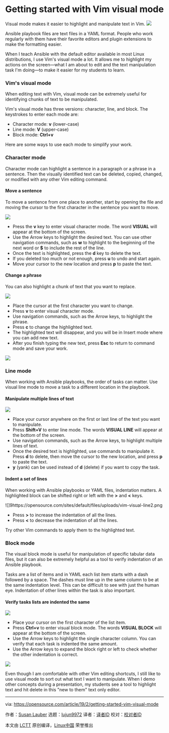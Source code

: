 [#]: collector: (lujun9972)
[#]: translator: (MjSeven)
[#]: reviewer: ( )
[#]: publisher: ( )
[#]: url: ( )
[#]: subject: (Getting started with Vim visual mode)
[#]: via: (https://opensource.com/article/19/2/getting-started-vim-visual-mode)
[#]: author: (Susan Lauber https://opensource.com/users/susanlauber)

Getting started with Vim visual mode
======
Visual mode makes it easier to highlight and manipulate text in Vim.
![](https://opensource.com/sites/default/files/styles/image-full-size/public/lead-images/programming_code_keyboard_orange_hands.png?itok=G6tJ_64Y)

Ansible playbook files are text files in a YAML format. People who work regularly with them have their favorite editors and plugin extensions to make the formatting easier.

When I teach Ansible with the default editor available in most Linux distributions, I use Vim's visual mode a lot. It allows me to highlight my actions on the screen—what I am about to edit and the text manipulation task I'm doing—to make it easier for my students to learn.

### Vim's visual mode

When editing text with Vim, visual mode can be extremely useful for identifying chunks of text to be manipulated.

Vim's visual mode has three versions: character, line, and block. The keystrokes to enter each mode are:

  * Character mode: **v** (lower-case)
  * Line mode: **V** (upper-case)
  * Block mode: **Ctrl+v**



Here are some ways to use each mode to simplify your work.

### Character mode

Character mode can highlight a sentence in a paragraph or a phrase in a sentence. Then the visually identified text can be deleted, copied, changed, or modified with any other Vim editing command.

#### Move a sentence

To move a sentence from one place to another, start by opening the file and moving the cursor to the first character in the sentence you want to move.

![](https://opensource.com/sites/default/files/uploads/vim-visual-char1.png)

  * Press the **v** key to enter visual character mode. The word **VISUAL** will appear at the bottom of the screen.
  * Use the Arrow keys to highlight the desired text. You can use other navigation commands, such as **w** to highlight to the beginning of the next word or **$** to include the rest of the line.
  * Once the text is highlighted, press the **d** key to delete the text.
  * If you deleted too much or not enough, press **u** to undo and start again.
  * Move your cursor to the new location and press **p** to paste the text.



#### Change a phrase

You can also highlight a chunk of text that you want to replace.

![](https://opensource.com/sites/default/files/uploads/vim-visual-char2.png)

  * Place the cursor at the first character you want to change.
  * Press **v** to enter visual character mode.
  * Use navigation commands, such as the Arrow keys, to highlight the phrase.
  * Press **c** to change the highlighted text.
  * The highlighted text will disappear, and you will be in Insert mode where you can add new text.
  * After you finish typing the new text, press **Esc** to return to command mode and save your work.

![](https://opensource.com/sites/default/files/uploads/vim-visual-char3.png)

### Line mode

When working with Ansible playbooks, the order of tasks can matter. Use visual line mode to move a task to a different location in the playbook.

#### Manipulate multiple lines of text

![](https://opensource.com/sites/default/files/uploads/vim-visual-line1.png)

  * Place your cursor anywhere on the first or last line of the text you want to manipulate.
  * Press **Shift+V** to enter line mode. The words **VISUAL LINE** will appear at the bottom of the screen.
  * Use navigation commands, such as the Arrow keys, to highlight multiple lines of text.
  * Once the desired text is highlighted, use commands to manipulate it. Press **d** to delete, then move the cursor to the new location, and press **p** to paste the text.
  * **y** (yank) can be used instead of **d** (delete) if you want to copy the task.



#### Indent a set of lines

When working with Ansible playbooks or YAML files, indentation matters. A highlighted block can be shifted right or left with the **>** and **<** keys.

![]9https://opensource.com/sites/default/files/uploads/vim-visual-line2.png

  * Press **>** to increase the indentation of all the lines.
  * Press **<** to decrease the indentation of all the lines.



Try other Vim commands to apply them to the highlighted text.

### Block mode

The visual block mode is useful for manipulation of specific tabular data files, but it can also be extremely helpful as a tool to verify indentation of an Ansible playbook.

Tasks are a list of items and in YAML each list item starts with a dash followed by a space. The dashes must line up in the same column to be at the same indentation level. This can be difficult to see with just the human eye. Indentation of other lines within the task is also important.

#### Verify tasks lists are indented the same

![](https://opensource.com/sites/default/files/uploads/vim-visual-block1.png)

  * Place your cursor on the first character of the list item.
  * Press **Ctrl+v** to enter visual block mode. The words **VISUAL BLOCK** will appear at the bottom of the screen.
  * Use the Arrow keys to highlight the single character column. You can verify that each task is indented the same amount.
  * Use the Arrow keys to expand the block right or left to check whether the other indentation is correct.

![](https://opensource.com/sites/default/files/uploads/vim-visual-block2.png)

Even though I am comfortable with other Vim editing shortcuts, I still like to use visual mode to sort out what text I want to manipulate. When I demo other concepts during a presentation, my students see a tool to highlight text and hit delete in this "new to them" text only editor.

--------------------------------------------------------------------------------

via: https://opensource.com/article/19/2/getting-started-vim-visual-mode

作者：[Susan Lauber][a]
选题：[lujun9972][b]
译者：[译者ID](https://github.com/译者ID)
校对：[校对者ID](https://github.com/校对者ID)

本文由 [LCTT](https://github.com/LCTT/TranslateProject) 原创编译，[Linux中国](https://linux.cn/) 荣誉推出

[a]: https://opensource.com/users/susanlauber
[b]: https://github.com/lujun9972
